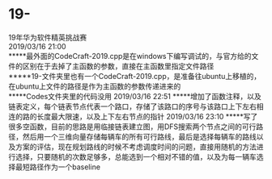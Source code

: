 # 19-
19年华为软件精英挑战赛<br>
2019/03/16  21:00<br>
*****最外面的CodeCraft-2019.cpp是在windows下编写调试的，与官方给的文件的区别在于去掉了主函数的参数，直接在主函数里指定文件路径<br>
*****19-文件夹里也有一个CodeCraft-2019.cpp，是准备往ubuntu上移植的，在ubuntu上文件的路径是作为主函数的参数传递进来的<br>
*****Codes文件夹里的代码没用
2019/03/16  22:51
*****增加了函数注释，以及链表定义，每个链表节点代表一个路口，存储了该路口的序号与该路口上下左右相连的路的长度最大限速，以及上下左右节点的指针
2019/03/16 23:10
*****写了很多空函数，目前的思路是用临接链表建立图，用DFS搜索两个节点之间的可行路径，然后用一个三维向量存储每辆车的所有可行路线，最后是选择每辆车的路线以及方案的评估，现在规划路线的时候不考虑调度时间的问题，直接用随机的方法进行选择，只要随机的次数足够多，总能选到一个相对不错的值，以及为每一辆车选择最短路径作为一个baseline

